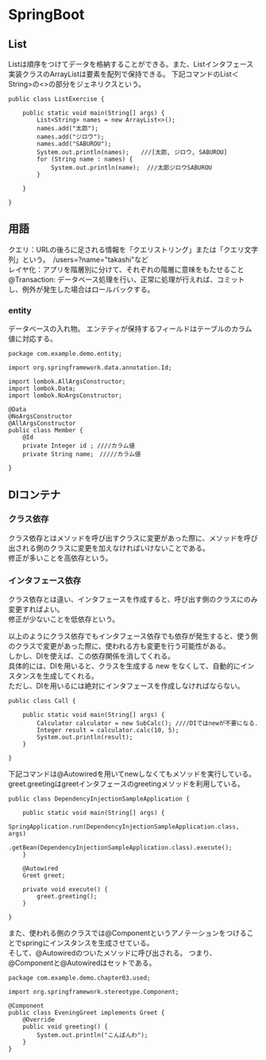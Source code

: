 # SpringBoot

## List
Listは順序をつけてデータを格納することができる。また、Listインタフェース実装クラスのArrayListは要素を配列で保持できる。
下記コマンドのList＜String>の<>の部分をジェネリクスという。

```
public class ListExercise {

	public static void main(String[] args) {
		List<String> names = new ArrayList<>();
		names.add("太郎");
		names.add("ジロウ");
		names.add("SABUROU");
		System.out.println(names);　　///[太郎, ジロウ, SABUROU]
		for (String name : names) {
			System.out.println(name);  ///太郎ジロウSABUROU
		}

	}

}

```

## 用語 
クエリ：URLの後ろに足される情報を「クエリストリング」または「クエリ文字列」という。　/users=?name="takashi"など  
レイヤ化：アプリを階層別に分けて、それぞれの階層に意味をもたせること  
@Transaction: データベース処理を行い、正常に処理が行えれば、コミットし、例外が発生した場合はロールバックする。

### entity
データベースの入れ物。
エンテティが保持するフィールドはテーブルのカラム値に対応する。

```
package com.example.demo.entity;

import org.springframework.data.annotation.Id;

import lombok.AllArgsConstructor;
import lombok.Data;
import lombok.NoArgsConstructor;

@Data
@NoArgsConstructor
@AllArgsConstructor
public class Member {
	@Id
	private Integer id ; ////カラム値
	private String name;　/////カラム値
	
}

```

## DIコンテナ

### クラス依存
クラス依存とはメソッドを呼び出すクラスに変更があった際に、メソッドを呼び出される側のクラスに変更を加えなければいけないことである。  
修正が多いことを高依存という。  

### インタフェース依存
クラス依存とは違い、インタフェースを作成すると、呼び出す側のクラスにのみ変更すればよい。  
修正が少ないことを低依存という。

以上のようにクラス依存でもインタフェース依存でも依存が発生すると、使う側のクラスで変更があった際に、使われる方も変更を行う可能性がある。    
しかし、DIを使えば、この依存関係を消してくれる。  
具体的には、DIを用いると、クラスを生成する new をなくして、自動的にインスタンスを生成してくれる。  
ただし、DIを用いるには絶対にインタフェースを作成しなければならない。
```
public class Call {

	public static void main(String[] args) {
		Calculator calculator = new SubCalc(); ////DIではnewが不要になる.
		Integer result = calculator.calc(10, 5);
		System.out.println(result);
	}

}
```
下記コマンドは@Autowiredを用いてnewしなくてもメソッドを実行している。
greet.greetingはgreetインタフェースのgreetingメソッドを利用している。
```
public class DependencyInjectionSampleApplication {

	public static void main(String[] args) {
		SpringApplication.run(DependencyInjectionSampleApplication.class, args)
		.getBean(DependencyInjectionSampleApplication.class).execute();
	}
	
	@Autowired
	Greet greet;
	
	private void execute() {
		greet.greeting();
	}

}
```
また、使われる側のクラスでは@Componentというアノテーションをつけることでspringにインスタンスを生成させている。  
そして、@Autowiredのついたメソッドに呼び出される。
つまり、@Componentと@Autowiredはセットである。
```
package com.example.demo.chapter03.used;

import org.springframework.stereotype.Component;

@Component
public class EveningGreet implements Greet {
	@Override
	public void greeting() {
		System.out.println("こんばんわ");
	}
}


```




